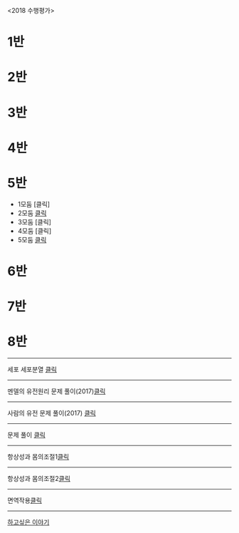  
<2018 수행평가>  
# 1반
# 2반
# 3반
# 4반
# 5반  
- 1모둠 [클릭]  
- 2모둠 [클릭](https://youtu.be/Szu7-1cgXBY)
- 3모둠 [클릭]
- 4모둠 [클릭]
- 5모둠 [클릭](https://youtu.be/nc6RMNLGS8Q)     
# 6반
# 7반
# 8반

***  



세포 세포분열 [클릭](https://youtu.be/ag-y_Ix0eHw)    
***  
멘델의 유전원리 문제 풀이(2017)[클릭](https://youtu.be/N_FI_YIA5Yw)    
***  
사람의 유전 문제 풀이(2017) [클릭](https://youtu.be/UHtfhYY9v_o)      
***  
문제 풀이 [클릭](https://youtu.be/gt6QWPhgipM)  
***   

항상성과 몸의조절1[클릭](https://youtu.be/_iG46Am9IFM)   
***   
항상성과 몸의조절2[클릭](https://youtu.be/ycIynM7INOA)   
***

면역작용[클릭](https://youtu.be/_u_CtA4ppSM)   

***   

[하고싶은 이야기](http://padlet.com/dreamkii816/25)
